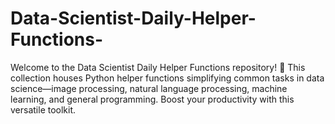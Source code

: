 # Data-Scientist-Daily-Helper-Functions-
Welcome to the Data Scientist Daily Helper Functions repository! 🚀 This collection houses Python helper functions simplifying common tasks in data science—image processing, natural language processing, machine learning, and general programming. Boost your productivity with this versatile toolkit.
